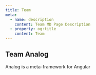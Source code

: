 ```yaml
---
title: Team
meta:
  - name: description
    content: Team MD Page Description
  - property: og:title
    content: Team
---
```


## Team Analog

Analog is a meta-framework for Angular